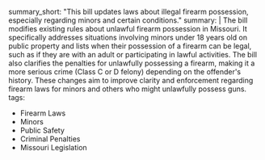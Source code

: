 summary_short: "This bill updates laws about illegal firearm possession, especially regarding minors and certain conditions."
summary: |
  The bill modifies existing rules about unlawful firearm possession in Missouri. It specifically addresses situations involving minors under 18 years old on public property and lists when their possession of a firearm can be legal, such as if they are with an adult or participating in lawful activities. The bill also clarifies the penalties for unlawfully possessing a firearm, making it a more serious crime (Class C or D felony) depending on the offender's history. These changes aim to improve clarity and enforcement regarding firearm laws for minors and others who might unlawfully possess guns.
tags:
  - Firearm Laws
  - Minors
  - Public Safety
  - Criminal Penalties
  - Missouri Legislation
